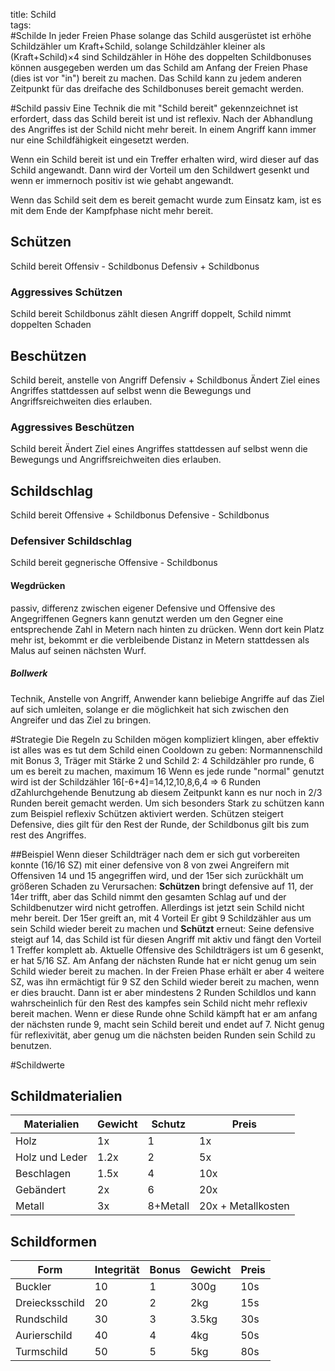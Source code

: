 title: Schild  
tags:   
#Schilde
In jeder Freien Phase solange das Schild ausgerüstet ist erhöhe Schildzähler um Kraft+Schild, solange Schildzähler kleiner als (Kraft+Schild)&times;4 sind
Schildzähler in Höhe des doppelten Schildbonuses können ausgegeben werden um das Schild am Anfang der Freien Phase (dies ist vor "in") bereit zu machen. Das Schild kann zu jedem anderen Zeitpunkt für das dreifache des Schildbonuses bereit gemacht werden.

#Schild 
passiv
Eine Technik die mit "Schild bereit" gekennzeichnet ist erfordert, dass das Schild bereit ist und ist reflexiv. Nach der Abhandlung des Angriffes ist der Schild nicht mehr bereit.
In einem Angriff kann immer nur eine Schildfähigkeit eingesetzt werden.

Wenn ein Schild bereit ist und ein Treffer erhalten wird, wird dieser auf das Schild angewandt. Dann wird der Vorteil um den Schildwert gesenkt und wenn er immernoch positiv ist wie gehabt angewandt. 

Wenn das Schild seit dem es bereit gemacht wurde zum Einsatz kam, ist es mit dem Ende der Kampfphase nicht mehr bereit.

## Schützen
Schild bereit
Offensiv - Schildbonus
Defensiv + Schildbonus

### Aggressives Schützen
Schild bereit
Schildbonus zählt diesen Angriff doppelt, Schild nimmt doppelten Schaden

## Beschützen
Schild bereit, anstelle von Angriff
Defensiv + Schildbonus
Ändert Ziel eines Angriffes stattdessen auf selbst wenn die Bewegungs und Angriffsreichweiten dies erlauben.

### Aggressives Beschützen
Schild bereit
Ändert Ziel eines Angriffes stattdessen auf selbst wenn die Bewegungs und Angriffsreichweiten dies erlauben.

## Schildschlag
Schild bereit
Offensive + Schildbonus
Defensive - Schildbonus

### Defensiver Schildschlag 
Schild bereit
gegnerische Offensive - Schildbonus


#### Wegdrücken
passiv, differenz zwischen eigener Defensive und Offensive des Angegriffenen Gegners kann genutzt werden um den Gegner eine entsprechende Zahl in Metern nach hinten zu drücken. Wenn dort kein Platz mehr ist, bekommt er die verbleibende Distanz in Metern stattdessen als Malus auf seinen nächsten Wurf.
##### Bollwerk
Technik, Anstelle von Angriff, Anwender kann beliebige Angriffe auf das Ziel auf sich umleiten, solange er die möglichkeit hat sich zwischen den Angreifer und das Ziel zu bringen.

#Strategie
Die Regeln zu Schilden mögen kompliziert klingen, aber effektiv ist alles was es tut dem Schild einen Cooldown zu geben:
Normannenschild mit Bonus 3, Träger mit Stärke 2 und Schild 2:
4 Schildzähler pro runde, 6 um es bereit zu machen, maximum 16
Wenn es jede runde "normal" genutzt wird ist der Schildzähler
16[-6+4]=14,12,10,8,6,4 => 6 Runden dZahlurchgehende Benutzung
ab diesem Zeitpunkt kann es nur noch in 2/3 Runden bereit gemacht werden.
Um sich besonders Stark zu schützen kann zum Beispiel reflexiv Schützen aktiviert werden.
Schützen steigert Defensive, dies gilt für den Rest der Runde, der Schildbonus gilt bis zum rest des Angriffes.

##Beispiel
Wenn dieser Schildträger nach dem er sich gut vorbereiten konnte (16/16 SZ) mit einer defensive von 8 von zwei Angreifern mit Offensiven 14 und 15 angegriffen wird, und der 15er sich zurückhält um größeren Schaden zu Verursachen:
**Schützen**
bringt defensive auf 11, der 14er trifft, aber das Schild nimmt den gesamten Schlag auf und der Schildbenutzer wird nicht getroffen. Allerdings ist jetzt sein Schild nicht mehr bereit. 
Der 15er greift an, mit 4 Vorteil
Er gibt 9 Schildzähler aus um sein Schild wieder bereit zu machen und **Schützt** erneut: Seine defensive steigt auf 14, das Schild ist für diesen Angriff mit aktiv und fängt den Vorteil 1 Treffer komplett ab.
Aktuelle Offensive des Schildträgers ist um 6 gesenkt, er hat 5/16 SZ.
Am Anfang der nächsten Runde hat er nicht genug um sein Schild wieder bereit zu machen. In der Freien Phase erhält er aber 4 weitere SZ, was ihn ermächtigt für 9 SZ den Schild wieder bereit zu machen, wenn er dies braucht. Dann ist er aber mindestens 2 Runden Schildlos und kann wahrscheinlich für den Rest des kampfes sein Schild nicht mehr reflexiv bereit machen. 
Wenn er diese Runde ohne Schild kämpft hat er am anfang der nächsten runde 9, macht sein Schild bereit und endet auf 7. Nicht genug für reflexivität, aber genug um die nächsten beiden Runden sein Schild zu benutzen.

#Schildwerte
## Schildmaterialien
| Materialien    | Gewicht | Schutz   | Preis |
|----------------|---------|----------|-------|
| Holz           | 1x      | 1        | 1x    |
| Holz und Leder | 1.2x    | 2        | 5x    |
| Beschlagen     | 1.5x    | 4        | 10x   |
| Gebändert      | 2x      | 6        | 20x   |
| Metall         | 3x      | 8+Metall | 20x + Metallkosten |

## Schildformen
| Form           | Integrität | Bonus | Gewicht | Preis |
|----------------|------------|-------|---------|-------|
| Buckler        | 10         | 1     |  300g   |  10s  |
| Dreiecksschild | 20         | 2     |  2kg    |  15s  |
| Rundschild     | 30         | 3     |  3.5kg  |  30s  |
| Aurierschild   | 40         | 4     |  4kg    |  50s  |
| Turmschild     | 50         | 5     |  5kg    |  80s  |


